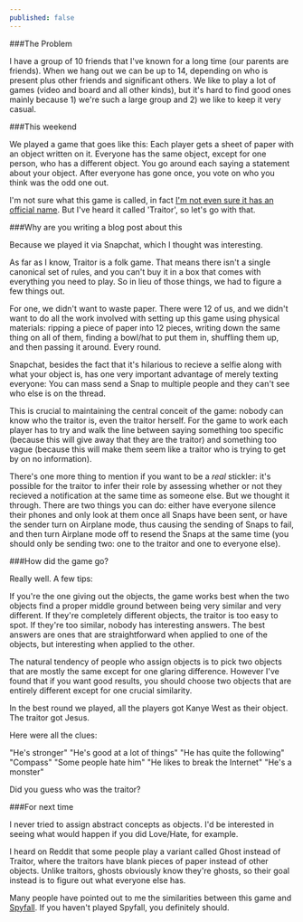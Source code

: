 ```yaml
---
published: false
---
```



###The Problem

I have a group of 10 friends that I've known for a long time (our parents are friends). When we hang out we can be up to 14, depending on who is present plus other friends and significant others. We like to play a lot of games (video and board and all other kinds), but it's hard to find good ones mainly because 1) we're such a large group and 2) we like to keep it very casual.

###This weekend

We played a game that goes like this: Each player gets a sheet of paper with an object written on it. Everyone has the same object, except for one person, who has a different object. You go around each saying a statement about your object. After everyone has gone once, you vote on who you think was the odd one out.

I'm not sure what this game is called, in fact [I'm not even sure it has an official name](https://www.reddit.com/r/AskReddit/comments/31b8ks/what_are_some_games_you_can_play_with_just_a/cq04wz2). But I've heard it called 'Traitor', so let's go with that.

###Why are you writing a blog post about this

Because we played it via Snapchat, which I thought was interesting.

As far as I know, Traitor is a folk game. That means there isn't a single canonical set of rules, and you can't buy it in a box that comes with everything you need to play. So in lieu of those things, we had to figure a few things out.

For one, we didn't want to waste paper. There were 12 of us, and we didn't want to do all the work involved with setting up this game using physical materials: ripping a piece of paper into 12 pieces, writing down the same thing on all of them, finding a bowl/hat to put them in, shuffling them up, and then passing it around. Every round.

Snapchat, besides the fact that it's hilarious to recieve a selfie along with what your object is, has one very important advantage of merely texting everyone: You can mass send a Snap to multiple people and they can't see who else is on the thread.

This is crucial to maintaining the central conceit of the game: nobody can know who the traitor is, even the traitor herself. For the game to work each player has to try and walk the line between saying something too specific (because this will give away that they are the traitor) and something too vague (because this will make them seem like a traitor who is trying to get by on no information). 

There's one more thing to mention if you want to be a *real* stickler: it's possible for the traitor to infer their role by assessing whether or not they recieved a notification at the same time as someone else. But we thought it through. There are two things you can do: either have everyone silence their phones and only look at them once all Snaps have been sent, or have the sender turn on Airplane mode, thus causing the sending of Snaps to fail, and then turn Airplane mode off to resend the Snaps at the same time (you should only be sending two: one to the traitor and one to everyone else). 

###How did the game go?

Really well. A few tips:

If you're the one giving out the objects, the game works best when the two objects find a proper middle ground between being very similar and very different. If they're completely different objects, the traitor is too easy to spot. If they're too similar, nobody has interesting answers. The best answers are ones that are straightforward when applied to one of the objects, but interesting when applied to the other.

The natural tendency of people who assign objects is to pick two objects that are mostly the same except for one glaring difference. However I've found that if you want good results, you should choose two objects that are entirely different except for one crucial similarity.

In the best round we played, all the players got Kanye West as their object. The traitor got Jesus.

Here were all the clues:

"He's stronger"
"He's good at a lot of things"
"He has quite the following"
"Compass"
"Some people hate him"
"He likes to break the Internet"
"He's a monster"

Did you guess who was the traitor?

###For next time

I never tried to assign abstract concepts as objects. I'd be interested in seeing what would happen if you did Love/Hate, for example.

I heard on Reddit that some people play a variant called Ghost instead of Traitor, where the traitors have blank pieces of paper instead of other objects. Unlike traitors, ghosts obviously know they're ghosts, so their goal instead is to figure out what everyone else has.

Many people have pointed out to me the similarities between this game and [Spyfall](https://www.youtube.com/watch?v=YeXim1XFz5I). If you haven't played Spyfall, you definitely should.




